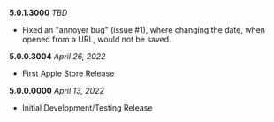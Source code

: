 **5.0.1.3000** *TBD*

- Fixed an "annoyer bug" (issue #1), where changing the date, when opened from a URL, would not be saved.

**5.0.0.3004** *April 26, 2022*

- First Apple Store Release

**5.0.0.0000** *April 13, 2022*

- Initial Development/Testing Release

